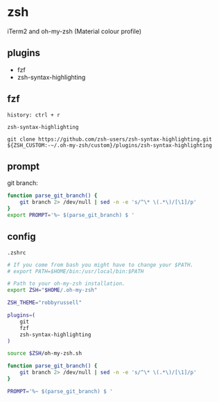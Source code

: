 # zsh

iTerm2 and oh-my-zsh (Material colour profile)

## plugins

- fzf
- zsh-syntax-highlighting

## fzf

```
history: ctrl + r
```

`zsh-syntax-highlighting`

```
git clone https://github.com/zsh-users/zsh-syntax-highlighting.git ${ZSH_CUSTOM:-~/.oh-my-zsh/custom}/plugins/zsh-syntax-highlighting
```

## prompt

git branch:

```sh
function parse_git_branch() {
    git branch 2> /dev/null | sed -n -e 's/^\* \(.*\)/[\1]/p'
}
export PROMPT='%~ $(parse_git_branch) $ '
```

## config

`.zshrc`

```sh
# If you come from bash you might have to change your $PATH.
# export PATH=$HOME/bin:/usr/local/bin:$PATH

# Path to your oh-my-zsh installation.
export ZSH="$HOME/.oh-my-zsh"

ZSH_THEME="robbyrussell"

plugins=(
    git
    fzf
    zsh-syntax-highlighting
)

source $ZSH/oh-my-zsh.sh

function parse_git_branch() {
    git branch 2> /dev/null | sed -n -e 's/^\* \(.*\)/[\1]/p'
}

PROMPT='%~ $(parse_git_branch) $ '
```
